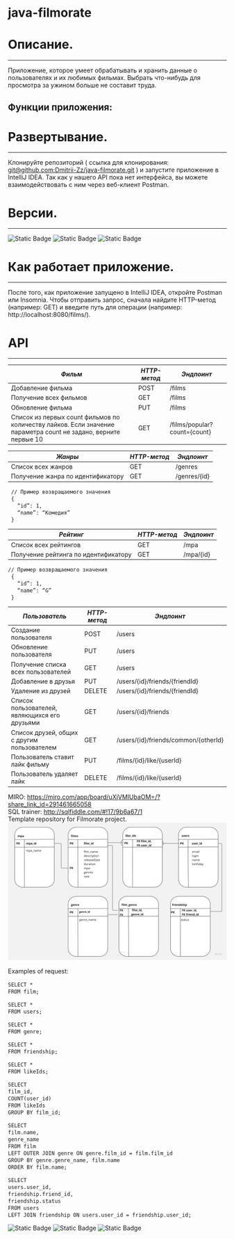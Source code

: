 # java-filmorate
# Описание.
-----------------------------------------------------------------------------------------
Приложение, которое умеет обрабатывать и хранить данные о пользователях и их любимых фильмах. Выбрать что-нибудь для просмотра за ужином больше не составит труда.

## Функции приложения: 


# Развертывание.
-----------------------------------------------------------------------------------------
Клонируйте репозиторий ( ссылка для клонирования: [git@github.com:Dmitrii-Zz/java-filmorate.git](https://github.com/Ksenni888/java-filmorate) ) и запустите приложение в IntelliJ IDEA. 
Так как у нашего API пока нет интерфейса, вы можете взаимодействовать с ним через веб-клиент Postman.

# Версии. 
-----------------------------------------------------------------------------------------
![Static Badge](https://img.shields.io/badge/11.0.18%20-%20green?label=java%20version)
![Static Badge](https://img.shields.io/badge/2.7.14%20-%20green?label=org.springframework.boot)
![Static Badge](https://img.shields.io/badge/1.18.20%20-%20green?label=lombok)


# Как работает приложение.
-----------------------------------------------------------------------------------------
После того, как приложение запущено в IntelliJ IDEA, откройте Postman или Insomnia.
Чтобы отправить запрос, сначала найдите HTTP-метод (например: GET) и введите путь для операции (например: http://localhost:8080/films/).

# API 
-----------------------------------------------------------------------------------------
|*Фильм*         | *HTTP-метод* | *Эндпоинт* |
|-|--------|---|
| Добавление фильма | POST | /films |
| Получение всех фильмов | GET | /films |
| Обновление фильма | PUT | /films |
| Список из первых count фильмов по количеству лайков. Если значение параметра count не задано, верните первые 10 | GET | /films/popular?count={count} |


|*Жанры*| *HTTP-метод* | *Эндпоинт* |
|-|--------|---|
| Список всех жанров | GET | /genres |
| Получение жанра по идентификатору | GET | /genres/{id} |

```
 // Пример возвращаемого значения
 {
   “id”: 1,
   “name”: “Комедия”
 }
```

|*Рейтинг*         | *HTTP-метод* | *Эндпоинт* |
|-|--------|---|
| Список всех рейтингов | GET | /mpa |
| Получение рейтинга по идентификатору | GET | /mpa/{id} |

```
// Пример возвращаемого значения
 {
   “id”: 1,
   “name”: “G”
 }
```

|*Пользователь*           | *HTTP-метод* | *Эндпоинт* |
|-|--------|---|
| Cоздание пользователя | POST | /users |
| Обновление пользователя | PUT | /users |
| Получение списка всех пользователей | GET | /users |
| Добавление в друзья | PUT | /users/{id}/friends/{friendId} |
| Удаление из друзей | DELETE | /users/{id}/friends/{friendId} |
| Список пользователей, являющихся его друзьями | GET | /users/{id}/friends |
| Список друзей, общих с другим пользователем | GET | /users/{id}/friends/common/{otherId} |
| Пользователь ставит лайк фильму | PUT | /films/{id}/like/{userId} |
| Пользователь удаляет лайк | DELETE | /films/{id}/like/{userId} |


MIRO: https://miro.com/app/board/uXjVMlUbaOM=/?share_link_id=291461665058  
SQL trainer: http://sqlfiddle.com/#!17/9b6a67/1  
Template repository for Filmorate project.  
![Screenshot of a scheme filmorate.](https://raw.githubusercontent.com/Ksenni888/java-filmorate/main/scheme(2).jpg)

Examples of request:
```
SELECT *
FROM film;
```
```
SELECT *
FROM users;
```
```
SELECT *
FROM genre;
```
```
SELECT *
FROM friendship;
```
```
SELECT *
FROM likeIds;
```
```
SELECT 
film_id,
COUNT(user_id)
FROM likeIds
GROUP BY film_id;
```
```
SELECT 
film.name,
genre_name
FROM film
LEFT OUTER JOIN genre ON genre.film_id = film.film_id
GROUP BY genre.genre_name, film.name
ORDER BY film.name;
```
```
SELECT
users.user_id,
friendship.friend_id,
friendship.status
FROM users
LEFT JOIN friendship ON users.user_id = friendship.user_id;
```

![Static Badge](https://img.shields.io/badge/IntegelIdea-blue)
![Static Badge](https://img.shields.io/badge/H2-green)
![Static Badge](https://img.shields.io/badge/Postman-orange)




